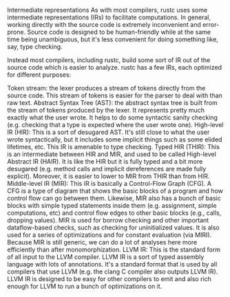 Intermediate representations
As with most compilers, rustc uses some intermediate representations (IRs) to facilitate computations. In general, working directly with the source code is extremely inconvenient and error-prone. Source code is designed to be human-friendly while at the same time being unambiguous, but it's less convenient for doing something like, say, type checking.

Instead most compilers, including rustc, build some sort of IR out of the source code which is easier to analyze. rustc has a few IRs, each optimized for different purposes:

Token stream: the lexer produces a stream of tokens directly from the source code. This stream of tokens is easier for the parser to deal with than raw text.
Abstract Syntax Tree (AST): the abstract syntax tree is built from the stream of tokens produced by the lexer. It represents pretty much exactly what the user wrote. It helps to do some syntactic sanity checking (e.g. checking that a type is expected where the user wrote one).
High-level IR (HIR): This is a sort of desugared AST. It's still close to what the user wrote syntactically, but it includes some implicit things such as some elided lifetimes, etc. This IR is amenable to type checking.
Typed HIR (THIR): This is an intermediate between HIR and MIR, and used to be called High-level Abstract IR (HAIR). It is like the HIR but it is fully typed and a bit more desugared (e.g. method calls and implicit dereferences are made fully explicit). Moreover, it is easier to lower to MIR from THIR than from HIR.
Middle-level IR (MIR): This IR is basically a Control-Flow Graph (CFG). A CFG is a type of diagram that shows the basic blocks of a program and how control flow can go between them. Likewise, MIR also has a bunch of basic blocks with simple typed statements inside them (e.g. assignment, simple computations, etc) and control flow edges to other basic blocks (e.g., calls, dropping values). MIR is used for borrow checking and other important dataflow-based checks, such as checking for uninitialized values. It is also used for a series of optimizations and for constant evaluation (via MIRI). Because MIR is still generic, we can do a lot of analyses here more efficiently than after monomorphization.
LLVM IR: This is the standard form of all input to the LLVM compiler. LLVM IR is a sort of typed assembly language with lots of annotations. It's a standard format that is used by all compilers that use LLVM (e.g. the clang C compiler also outputs LLVM IR). LLVM IR is designed to be easy for other compilers to emit and also rich enough for LLVM to run a bunch of optimizations on it.